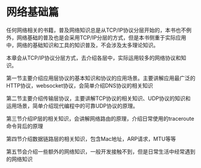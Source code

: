 # 网络基础篇

任何网络相关的书籍，普及网络知识总是从TCP/IP协议分层开始的，本书也不例外，网络基础的普及也是会采用TCP/IP分层的方式，但是本书侧重于实际应用中，网络的基础知识和工具的知识普及，不会涉及太多理论知识。

本章会从TCP/IP协议分层方式，去介绍各层中，实际运用较多的网络协议和知识。

第一节主要介绍应用层协议的基本知识和协议的应用场景。主要讲解应用最广泛的HTTP协议，websocket协议，会简单介绍DNS协议的相关知识

第二节主要介绍传输层协议，主要讲解TCP协议的相关知识、UDP协议的知识和运用场景，简单介绍现代编程中的可靠UDP协议的原理。

第三节介绍IP层的相关知识，会讲解网络路由的原理，介绍日常使用的traceroute命令背后的原理

第四节介绍数据链路层的相关知识，包含Mac地址，ARP请求，MTU等等

第五节会介绍一些额外的网络知识，一般开发接触不到，但是日常生活中经常遇到的网络知识

